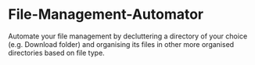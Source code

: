 # File-Management-Automator

Automate your file management by decluttering a directory of your choice (e.g. Download folder) and organising its files in other more organised directories based on file type.